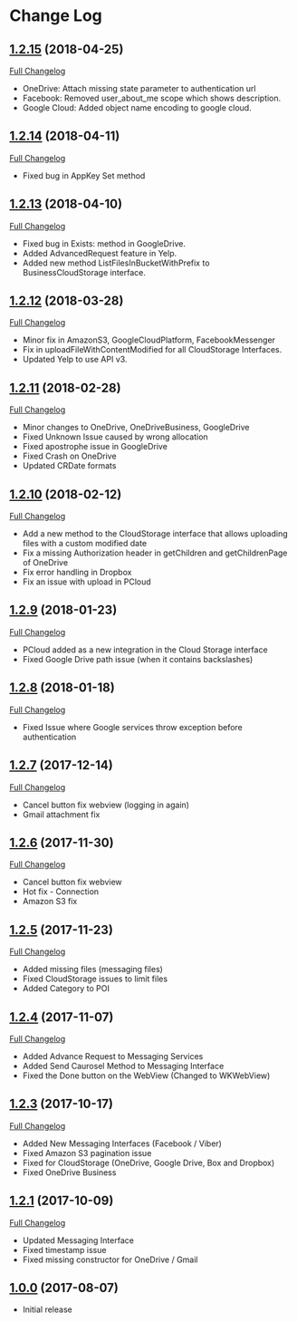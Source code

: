 # Change Log

## [1.2.15](https://github.com/CloudRail/cloudrail-si-xamarin-ios-sdk/tree/1.2.15) (2018-04-25)
[Full Changelog](https://github.com/CloudRail/cloudrail-si-xamarin-ios-sdk/compare/1.2.14...1.2.15)

* OneDrive: Attach missing state parameter to authentication url
* Facebook: Removed user_about_me scope which shows description.
* Google Cloud: Added object name encoding to google cloud.

## [1.2.14](https://github.com/CloudRail/cloudrail-si-xamarin-ios-sdk/tree/1.2.14) (2018-04-11)
[Full Changelog](https://github.com/CloudRail/cloudrail-si-xamarin-ios-sdk/compare/1.2.13...1.2.14)

* Fixed bug in AppKey Set method

## [1.2.13](https://github.com/CloudRail/cloudrail-si-xamarin-ios-sdk/tree/1.2.13) (2018-04-10)
[Full Changelog](https://github.com/CloudRail/cloudrail-si-xamarin-ios-sdk/compare/1.2.12...1.2.13)

* Fixed bug in Exists: method in GoogleDrive.
* Added AdvancedRequest feature in Yelp.
* Added new method ListFilesInBucketWithPrefix to BusinessCloudStorage interface.

## [1.2.12](https://github.com/CloudRail/cloudrail-si-xamarin-ios-sdk/tree/1.2.12) (2018-03-28)
[Full Changelog](https://github.com/CloudRail/cloudrail-si-xamarin-ios-sdk/compare/1.2.11...1.2.12)

* Minor fix in AmazonS3, GoogleCloudPlatform, FacebookMessenger
* Fix in uploadFileWithContentModified for all CloudStorage Interfaces.
* Updated Yelp to use API v3.

## [1.2.11](https://github.com/CloudRail/cloudrail-si-xamarin-ios-sdk/tree/1.2.11) (2018-02-28)
[Full Changelog](https://github.com/CloudRail/cloudrail-si-xamarin-ios-sdk/compare/1.2.10...1.2.11)

* Minor changes to OneDrive, OneDriveBusiness, GoogleDrive
* Fixed Unknown Issue caused by wrong allocation
* Fixed apostrophe issue in GoogleDrive
* Fixed Crash on OneDrive
* Updated CRDate formats

## [1.2.10](https://github.com/CloudRail/cloudrail-si-xamarin-ios-sdk/tree/1.2.10) (2018-02-12)
[Full Changelog](https://github.com/CloudRail/cloudrail-si-xamarin-ios-sdk/compare/1.2.9...1.2.10)

* Add a new method to the CloudStorage interface that allows uploading files with a custom modified date
* Fix a missing Authorization header in getChildren and getChildrenPage of OneDrive
* Fix error handling in Dropbox
* Fix an issue with upload in PCloud

## [1.2.9](https://github.com/CloudRail/cloudrail-si-xamarin-ios-sdk/tree/1.2.9) (2018-01-23)
[Full Changelog](https://github.com/CloudRail/cloudrail-si-xamarin-ios-sdk/compare/1.2.8...1.2.9)

* PCloud added as a new integration in the Cloud Storage interface
* Fixed Google Drive path issue (when it contains backslashes)

## [1.2.8](https://github.com/CloudRail/cloudrail-si-xamarin-ios-sdk/tree/1.2.8) (2018-01-18)
[Full Changelog](https://github.com/CloudRail/cloudrail-si-xamarin-ios-sdk/compare/1.2.7...1.2.8)

* Fixed Issue where Google services throw exception before authentication

## [1.2.7](https://github.com/CloudRail/cloudrail-si-xamarin-ios-sdk/tree/1.2.7) (2017-12-14)
[Full Changelog](https://github.com/CloudRail/cloudrail-si-xamarin-ios-sdk/compare/1.2.6...1.2.7)

* Cancel button fix webview (logging in again)
* Gmail attachment fix

## [1.2.6](https://github.com/CloudRail/cloudrail-si-xamarin-ios-sdk/tree/1.2.6) (2017-11-30)
[Full Changelog](https://github.com/CloudRail/cloudrail-si-xamarin-ios-sdk/compare/1.2.5...1.2.6)

* Cancel button fix webview
* Hot fix - Connection
* Amazon S3 fix

## [1.2.5](https://github.com/CloudRail/cloudrail-si-xamarin-ios-sdk/tree/1.2.5) (2017-11-23)
[Full Changelog](https://github.com/CloudRail/cloudrail-si-xamarin-ios-sdk/compare/1.2.4...1.2.5)

* Added missing files (messaging files)
* Fixed CloudStorage issues to limit files
* Added Category to POI

## [1.2.4](https://github.com/CloudRail/cloudrail-si-xamarin-ios-sdk/tree/1.2.4) (2017-11-07)
[Full Changelog](https://github.com/CloudRail/cloudrail-si-xamarin-ios-sdk/compare/1.2.3...1.2.4)

* Added Advance Request to Messaging Services
* Added Send Caurosel Method to Messaging Interface
* Fixed the Done button on the WebView (Changed to WKWebView)

## [1.2.3](https://github.com/CloudRail/cloudrail-si-xamarin-ios-sdk/tree/1.2.3) (2017-10-17)
[Full Changelog](https://github.com/CloudRail/cloudrail-si-xamarin-ios-sdk/compare/1.2.1...1.2.3)

* Added New Messaging Interfaces (Facebook / Viber)
* Fixed Amazon S3 pagination issue
* Fixed for CloudStorage (OneDrive, Google Drive, Box and Dropbox)
* Fixed OneDrive Business

## [1.2.1](https://github.com/CloudRail/cloudrail-si-xamarin-ios-sdk/tree/1.2.1) (2017-10-09)
[Full Changelog](https://github.com/CloudRail/cloudrail-si-ios-sdk/compare/1.2.1...1.0.0)

* Updated Messaging Interface
* Fixed timestamp issue
* Fixed missing constructor for OneDrive / Gmail

## [1.0.0](https://github.com/CloudRail/cloudrail-si-xamarin-ios-sdk/tree/1.0.0) (2017-08-07)
- Initial release
